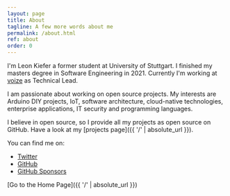 ```yaml
---
layout: page
title: About
tagline: A few more words about me
permalink: /about.html
ref: about
order: 0
---
```


I'm Leon Kiefer a former student at University of Stuttgart.
I finished my masters degree in Software Engineering in 2021.
Currently I'm working at [voize](https://voize.de/) as Technical Lead.

I am passionate about working on open source projects.
My interests are Arduino DIY projects, IoT, software architecture, cloud-native technologies, enterprise applications, IT security and programming languages.

I believe in open source, so I provide all my projects as open source on GitHub.
Have a look at my [projects page]({{ '/' | absolute_url }}).

You can find me on:
* [Twitter](https://twitter.com/Legion2Leon)
* [GitHub](https://github.com/Legion2)
* [GitHub Sponsors](https://github.com/sponsors/Legion2)

[Go to the Home Page]({{ '/' | absolute_url }})